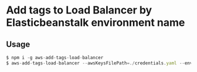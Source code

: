 # Add tags to Load Balancer by Elasticbeanstalk environment name

## Usage

```Javascript
$ npm i -g aws-add-tags-load-balancer
$ aws-add-tags-load-balancer --awsKeysFilePath=./credentials.yaml --environmentName=pickle-prod --tag.key1=value1 --tag.key2=value2
```
